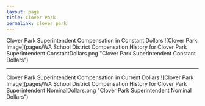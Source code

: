 ```yaml
---
layout: page
title: Clover Park
permalink: clover park
---
```



Clover Park Superintendent Compensation in Constant Dollars
![Clover Park Image](pages/WA School District Compensation History for Clover Park Superintendent ConstantDollars.png "Clover Park Superintendent Constant Dollars")
___

Clover Park Superintendent Compensation in Current Dollars
![Clover Park Image](pages/WA School District Compensation History for Clover Park Superintendent NominalDollars.png "Clover Park Superintendent Nominal Dollars")